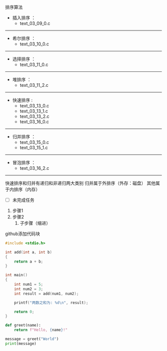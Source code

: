 ###
排序算法

- 插入排序 ：
    - text_03_09_0.c
---
- 希尔排序 ：   
    -   text_03_10_0.c
---
- 选择排序 ：   
    - text_03_11_0.c
---
- 堆排序   ：  
    - text_03_11_2.c
---
- 快速排序 :  
    -  text_03_13_0.c   
    -  text_03_13_1.c   
    -  text_03_13_2.c
    -  text_03_16_0.c
---        
- 归并排序 ：
    - text_03_15_0.c
    - text_03_15_1.c
---
- 冒泡排序 ：       
    - text_03_16_2.c
---
快速排序和归并有递归和非递归两大类别
归并属于外排序（外存：磁盘）  其他属于内排序（内存）
- [ ] 未完成任务

1. 步骤1  
2. 步骤2  
    1. 子步骤（缩进）

github添加代码块
```c
#include <stdio.h>

int add(int a, int b) 
{
    return a + b;
}

int main() 
{
    int num1 = 5;
    int num2 = 3;
    int result = add(num1, num2);

    printf("两数之和为: %d\n", result);

    return 0;
}
```

```python
def greet(name):
    return f"Hello, {name}!"

message = greet("World")
print(message)